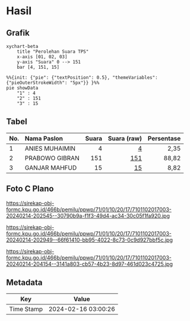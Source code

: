 # Hasil

## Grafik

```mermaid
xychart-beta
    title "Perolehan Suara TPS"
    x-axis [01, 02, 03]
    y-axis "Suara" 0 --> 151
    bar [4, 151, 15]
```

```mermaid
%%{init: {"pie": {"textPosition": 0.5}, "themeVariables": {"pieOuterStrokeWidth": "5px"}} }%%
pie showData
    "1" : 4
    "2" : 151
    "3" : 15
```

## Tabel

| No. | Nama Paslon    | Suara | Suara (raw) | Persentase |
|:--- |:-------------- | -----:| -----------:| ----------:|
| 1   | ANIES MUHAIMIN | 4     | [4][p-1]    | 2,35       |
| 2   | PRABOWO GIBRAN | 151   | [151][p-2]  | 88,82      |
| 3   | GANJAR MAHFUD  | 15    | [15][p-3]   | 8,82       |


[p-1]: https://github.com/gigit-pemilu/pemilu-2024-71-sulawesi-utara/blob/main/pilpres/hitung-suara/sub/71-sulawesi-utara/sub/01-bolaang-mongondow/sub/10-dumoga-timur/sub/2017-dumoga-ii/sub/003-tps/sub/paslon-1.txt
[p-2]: https://github.com/gigit-pemilu/pemilu-2024-71-sulawesi-utara/blob/main/pilpres/hitung-suara/sub/71-sulawesi-utara/sub/01-bolaang-mongondow/sub/10-dumoga-timur/sub/2017-dumoga-ii/sub/003-tps/sub/paslon-2.txt
[p-3]: https://github.com/gigit-pemilu/pemilu-2024-71-sulawesi-utara/blob/main/pilpres/hitung-suara/sub/71-sulawesi-utara/sub/01-bolaang-mongondow/sub/10-dumoga-timur/sub/2017-dumoga-ii/sub/003-tps/sub/paslon-3.txt

## Foto C Plano

https://sirekap-obj-formc.kpu.go.id/466b/pemilu/ppwp/71/01/10/20/17/7101102017003-20240214-202545--30790b9a-f1f3-49d4-ac34-30c05f1fa920.jpg

https://sirekap-obj-formc.kpu.go.id/466b/pemilu/ppwp/71/01/10/20/17/7101102017003-20240214-202949--66f61410-bb95-4022-8c73-0c9d927bbf5c.jpg

https://sirekap-obj-formc.kpu.go.id/466b/pemilu/ppwp/71/01/10/20/17/7101102017003-20240214-204154--3141a803-cb57-4b23-8d97-461d023c4725.jpg


## Metadata

| Key        | Value               |
| ---------- | ------------------- |
| Time Stamp | 2024-02-16 03:00:26 |



